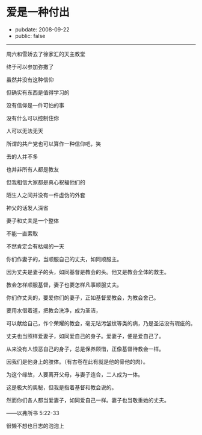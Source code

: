 # 爱是一种付出

- pubdate: 2008-09-22
- public: false

--------------------------


周六和雪娇去了徐家汇的天主教堂

终于可以参加弥撒了

虽然并没有这种信仰

但确实有东西是值得学习的



没有信仰是一件可怕的事

没有什么可以控制住你

人可以无法无天

所谓的共产党也可以算作一种信仰吧，笑



去的人并不多

也并非所有人都是教友

但我相信大家都是真心祝福他们的

陌生人之间并没有一件虚伪的外套



神父的话发人深省

妻子和丈夫是一个整体

不能一直索取

不然肯定会有枯竭的一天





你们作妻子的，当顺服自己的丈夫，如同顺服主。

因为丈夫是妻子的头，如同基督是教会的头。他又是教会全体的救主。

教会怎样顺服基督，妻子也要怎样凡事顺服丈夫。

你们作丈夫的，要爱你们的妻子，正如基督爱教会，为教会舍己。

要用水借着道，把教会洗净，成为圣洁，

可以献给自己，作个荣耀的教会，毫无玷污皱纹等类的病，乃是圣洁没有瑕疵的。

丈夫也当照样爱妻子，如同爱自己的身子。爱妻子，便是爱自己了。

从来没有人恨恶自己的身子，总是保养顾惜，正像基督待教会一样。

因我们是他身上的肢体。（有古卷在此有就是他的骨他的肉）。

为这个缘故，人要离开父母，与妻子连合，二人成为一体。

这是极大的奥秘，但我是指着基督和教会说的。

然而你们各人都当爱妻子，如同爱自己一样。妻子也当敬重她的丈夫。

——以弗所书 5:22-33





很懒不想也日志的泡泡上
